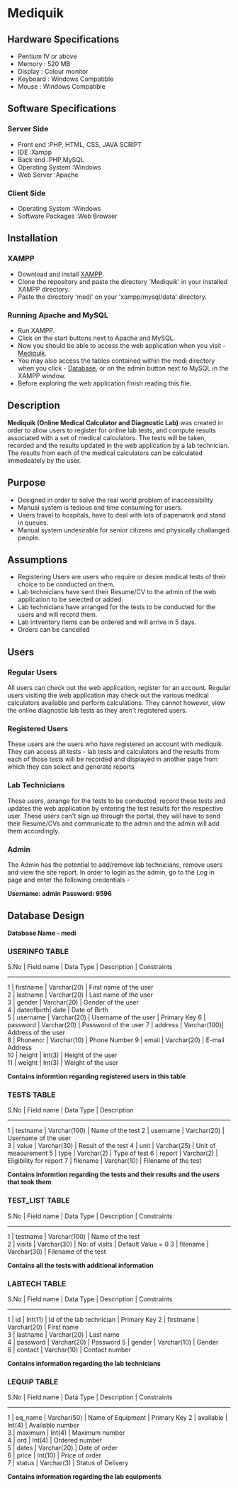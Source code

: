 # Mediquik


## Hardware Specifications

- Pentium IV or above
- Memory : 520 MB
- Display : Colour monitor
- Keyboard : Windows Compatible
- Mouse : Windows Compatible


## Software Specifications

	
### Server Side

- Front end			:PHP, HTML, CSS, JAVA SCRIPT
- IDE				:Xampp
- Back end			:PHP,MySQL
- Operating System 	:Windows
- Web Server		:Apache

### Client Side

- Operating System	:Windows
- Software Packages	:Web Browser


## Installation


### XAMPP

- Download and install [XAMPP](https://www.apachefriends.org/download.html). 
- Clone the repository and paste the directory 'Mediquik' in your installed XAMPP directory.
- Paste the directory 'medi' on your 'xampp/mysql/data' directory.  

### Running Apache and MySQL

- Run XAMPP.
- Click on the start buttons next to Apache and MySQL. 
- Now you should be able to access the web application when you visit - [Mediquik](http://localhost/Mediquik/).
- You may also access the tables contained within the medi directory when you click - [Database](http://localhost/phpmyadmin/), or on the admin button next to MySQL in the XAMPP window.
- Before exploring the web application finish reading this file.


## Description

**Mediquik (Online Medical Calculator and Diagnostic Lab)** was created in order to allow users to register for online lab tests, and compute results associated with a set of medical calculators. The tests will be taken, recorded and the results updated in the web application by a lab technician. The results from each of the medical calculators can be calculated immedeately by the user.


## Purpose

- Designed in order to solve the real world problem of inaccessibility
- Manual system is tedious and time consuming for users.
- Users travel to hospitals, have to deal with lots of paperwork and stand in queues.
- Manual system undesirable for senior citizens and physically challanged people. 


## Assumptions

- Registering Users are users who require or desire medical tests of their choice to be conducted on them.
- Lab technicians have sent their Resume/CV to the admin of the web application to be selected or added.
- Lab technicians have arranged for the tests to be conducted for the users and will record them.
- Lab intventory items can be ordered and will arrive in 5 days.
- Orders can be cancelled	


## Users


### Regular Users

All users can check out the web application, register for an account. Regular users visiting the web application may check out the various medical calculators available and perform calculations. They cannot however, view the online diagnostic lab tests as they aren't registered users.

### Registered Users

These users are the users who have registered an account with mediquik. They can access all tests - lab tests and calculators and the results from each of those tests will be recorded and displayed in another page from which they can select and generate reports

### Lab Technicians

These users, arrange for the tests to be conducted, record these tests and updates the web application by entering the test results for the respective user. These users can't sign up through the portal, they will have to send their Resume/CVs and communicate to the admin and the admin will add them accordingly.

### Admin

The Admin has the potential to add/remove lab technicians, remove users and view the site report.
In order to login as the admin, go to the Log in page and enter the following credentials - 

**Username: admin**
**Password: 9596**



## Database Design


**Database Name - medi**

### USERINFO TABLE
S.No  | Field name | Data Type   | Description            | Constraints 
------ ------------ ------------- ------------------------ -------------
1     | firstname  | Varchar(20) | First name of the user	
2	  | lastname   | Varchar(20) | Last name of the user	
3	  | gender	   | Varchar(20) | Gender of the user	
4	  | dateofbirth| date	     | Date of Birth	
5	  | username   | Varchar(20) | Username of the user   | Primary Key
6	  | password   | Varchar(20) | Password of the user	
7	  | address	   | Varchar(100)| Address of the user	
8	  | Phoneno:   | Varchar(10) | Phone Number	
9	  | email	   | Varchar(20) | E-mail Address	
10	  | height	   | Int(3)	     | Height of the user	
11	  | weight	   | Int(3)	     | Weight of the user	


**Contains informtion regarding registered users in this table**

	
### TESTS TABLE
S.No  | Field name | Data Type    | Description          
------ ------------ -------------- ------------------------
1	  | testname   | Varchar(100) | Name of the test
2	  | username   | Varchar(20)  | Username of the user  
3	  | value	   | Varchar(30)  |	Result of the test
4	  | unit	   | Varchar(25)  |	Unit of measurement
5	  | type	   | Varchar(2)	  | Type of test
6	  | report	   | Varchar(2)	  | Eligibility for report
7	  | filename   | Varchar(10)  |	Filename of the test


**Contains informtion regarding the tests and their results and the users that took them**


### TEST_LIST TABLE

S.No  | Field name | Data Type    | Description          | Constraints 
------ ------------ -------------- ---------------------- -------------------
1	  | testname   | Varchar(100) | Name of the test     
2	  | visits	   | Varchar(30)  |	No: of visits	     | Default Value = 0
3	  | filename   | Varchar(30)  |	Filename of the test	


**Contains all the tests with additional information**  


### LABTECH TABLE
S.No  | Field name | Data Type   | Description              | Constraints 
------ ------------ ------------- -------------------------- -------------
1	  | id         | Int(11)     | Id of the lab technician | Primary Key
2	  | firstname  | Varchar(20) | First name 	
3	  | lastname   | Varchar(20) | Last name	
4	  | password   | Varchar(20) | Password	
5	  | gender     | Varchar(10) | Gender 	
6	  | contact	   | Varchar(10) | Contact number	


**Contains information regarding the lab technicians**


### LEQUIP TABLE
S.No  | Field name | Data Type   | Description       | Constraints 
------ ------------ ------------- ------------------- -------------
1	  | eq_name	   | Varchar(50) | Name of Equipment | Primary Key
2	  | available  | Int(4)	     | Available number 	
3	  | maximum	   | Int(4)	     | Maximum number	
4	  | ord	       | Int(4)	     | Ordered number	
5	  | dates	   | Varchar(20) | Date of order	
6	  | price	   | Int(10)	 | Price of order	
7	  | status	   | Varchar(3)	 | Status of Delivery	


**Contains information regarding the lab equipments**


















